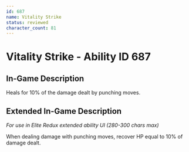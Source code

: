 ```yaml
---
id: 687
name: Vitality Strike
status: reviewed
character_count: 81
---
```


# Vitality Strike - Ability ID 687

## In-Game Description
Heals for 10% of the damage dealt by punching moves.

## Extended In-Game Description
*For use in Elite Redux extended ability UI (280-300 chars max)*

When dealing damage with punching moves, recover HP equal to 10% of damage dealt. 